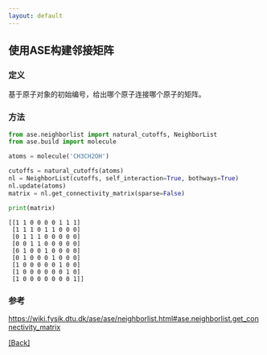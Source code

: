 ```yaml
---
layout: default
---
```


## 使用ASE构建邻接矩阵

### 定义
基于原子对象的初始编号，给出哪个原子连接哪个原子的矩阵。

### 方法
```python
from ase.neighborlist import natural_cutoffs, NeighborList
from ase.build import molecule

atoms = molecule('CH3CH2OH')

cutoffs = natural_cutoffs(atoms)
nl = NeighborList(cutoffs, self_interaction=True, bothways=True)
nl.update(atoms)
matrix = nl.get_connectivity_matrix(sparse=False)

print(matrix)
```

```shell
[[1 1 0 0 0 0 1 1 1]
 [1 1 1 0 1 1 0 0 0]
 [0 1 1 1 0 0 0 0 0]
 [0 0 1 1 0 0 0 0 0]
 [0 1 0 0 1 0 0 0 0]
 [0 1 0 0 0 1 0 0 0]
 [1 0 0 0 0 0 1 0 0]
 [1 0 0 0 0 0 0 1 0]
 [1 0 0 0 0 0 0 0 1]]
```

### 参考
<https://wiki.fysik.dtu.dk/ase/ase/neighborlist.html#ase.neighborlist.get_connectivity_matrix>

[[Back]](../)

